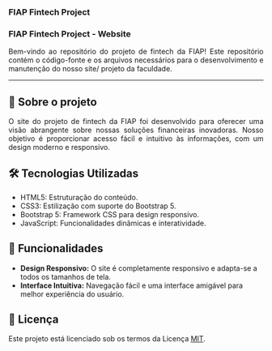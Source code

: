 ### FIAP Fintech Project

<h3>FIAP Fintech Project - Website</h2>

<p align="justify">
Bem-vindo ao repositório do projeto de fintech da FIAP! Este repositório contém o código-fonte e os arquivos necessários para o desenvolvimento e manutenção do nosso site/ projeto da faculdade.
</p>

---

## 🚀 Sobre o projeto

<p align="justify">
O site do projeto de fintech da FIAP foi desenvolvido para oferecer uma visão abrangente sobre nossas soluções financeiras inovadoras. Nosso objetivo é proporcionar acesso fácil e intuitivo às informações, com um design moderno e responsivo.
</p>

## 🛠 Tecnologias Utilizadas

- HTML5: Estruturação do conteúdo.
- CSS3: Estilização com suporte do Bootstrap 5.
- Bootstrap 5: Framework CSS para design responsivo.
- JavaScript: Funcionalidades dinâmicas e interatividade.

## 🧩 Funcionalidades

- **Design Responsivo:** O site é completamente responsivo e adapta-se a todos os tamanhos de tela.
- **Interface Intuitiva:** Navegação fácil e uma interface amigável para melhor experiência do usuário.

## 📝 Licença

Este projeto está licenciado sob os termos da Licença [MIT](https://opensource.org/licenses/MIT).
